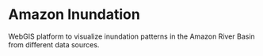 # Amazon Inundation
WebGIS platform to visualize inundation patterns in the Amazon River Basin from different data sources. 
